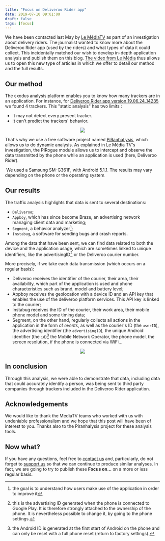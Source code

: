 ```yaml
---
title: "Focus on Deliveroo Rider app"
date: 2019-07-10 09:01:00
draft: false
tags: [focus]
---
```


We have been contacted last May by [Le MédiaTV](https://lemediatv.fr) as part of an investigation about delivery riders. The journalist wanted to know more about the Deliveroo Rider app (used by the riders) and what types of data it could collect. This incidentally matched our wish to develop in-depth application analysis and publish them on this blog. [The video from Le Média](https://www.youtube.com/watch?v=qW8DmMqO6iE) thus allows us to open this new type of articles in which we offer to detail our method and the full results.

## Our method

The εxodus analysis platform enables you to know how many trackers are in an application. For instance, for [Deliveroo Rider app version 19.06.24_14235](https://reports.exodus-privacy.eu.org/en/reports/80251/) we found 4 trackers. This "static analysis" has two limits :

* It may not detect every present tracker.
* It can't predict the trackers' behavior.

<center>
  <a href="https://reports.exodus-privacy.eu.org/en/reports/84460/">
    <img src="/media/post/deliveroorider/deliverooreportEN.png" caption="Deliveroo rider app report">
  </a>
</center>

That's why we use a free software project named [PiRanhaLysis](https://github.com/PiRanhaLysis), which allows us to do dynamic analysis. As explained in Le Média TV's investigation, the PiRogue module allows us to intercept and observe the data transmitted by the phone while an application is used (here, Deliveroo Rider).

<i class="fas fa-4X fa-hand-point-right"></i>&nbsp;We used a Samsung SM-G361F, with Android 5.1.1. The results may vary depending on the phone or the operating system.

## Our results

The traffic analysis highlights that data is sent to several destinations:

* `Deliveroo`;
* `Appboy`, which has since become Braze, an advertising network
managing client data and marketing;
* `Segment`, a behavior analyzer[^1];
* `Instabug`, a software for sending bugs and crash reports.

Among the data that have been sent, we can find data related to both the device and the application usage, which are sometimes linked to unique identifiers, like the advertisingID[^2] or the Deliveroo courier number.

More precisely, if we take each data transmission (which occurs on a regular basis):

* Deliveroo receives the identifier of the courier, their area, their
availability, which part of the application is used and phone characteristics such as brand, model and battery level;
* Appboy receives the geolocation with a device ID and an API key that enables the use of the deliveroo platform services. This API key is linked to the courier;
* Instabug receives the ID of the courier, their work area, their mobile phone model and some timing data;
* Segment, on the other hand, regularly collects all actions in the application in the form of _events_, as well as the courier's ID (the `userID`),  the advertising identifier (the `advertisingID`), the unique Android identifier (the `id`)[^3] the Mobile Network Operator, the phone model, the screen resolution, if the phone is connected via WiFi…

<center>
  <img src="/media/post/deliveroorider/deliveroosegment.png" caption="data sent to Segment">
</center>

## In conclusion

Through this analysis, we were able to demonstrate that data, including data that could accurately identify a person, was being sent to third party companies through trackers included in the Deliveroo Rider application.

## Acknowledgements

We would like to thank the MediaTV teams who worked with us with undeniable professionalism and we hope that this post will have been of interest to you.
Thanks also to the Piranhalysis project for these analysis tools.

## Now what?

If you have any questions, feel free to [contact us](/en/page/who/) and, particularly, do not forget to [support us](/en/page/contribute/) so that we can continue to produce similar analyses.  In fact, we are going to try to publish these __Focus on…__ on a more or less regular basis.

[^1]: the goal is to understand how users make use of the application in order to improve it

[^2]: this is the advertising ID generated when the phone is connected to Google Play. It is therefore strongly attached to the ownership of the phone. It is nevertheless possible to change it, by going to the phone settings.

[^3]: the Android ID is generated at the first start of Android on the phone and can only be reset with a full phone reset (return to factory settings).
